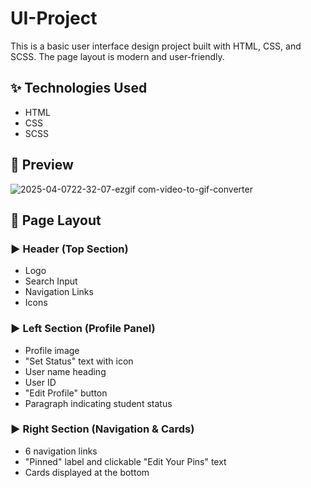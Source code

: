 # UI-Project

This is a basic user interface design project built with HTML, CSS, and SCSS. The page layout is modern and user-friendly.

## ✨ Technologies Used
- HTML
- CSS
- SCSS

## 🎥 Preview  
![2025-04-0722-32-07-ezgif com-video-to-gif-converter](https://github.com/user-attachments/assets/481f912f-71d1-454d-853c-e8e1afa2d7d2)


## 📍 Page Layout

### ▶ Header (Top Section)
- Logo
- Search Input
- Navigation Links
- Icons

### ▶ Left Section (Profile Panel)
- Profile image
- "Set Status" text with icon
- User name heading
- User ID
- "Edit Profile" button
- Paragraph indicating student status

### ▶ Right Section (Navigation & Cards)
- 6 navigation links
- "Pinned" label and clickable "Edit Your Pins" text
- Cards displayed at the bottom
